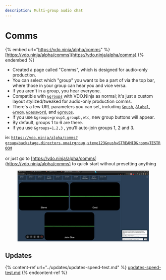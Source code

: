 ```yaml
---
description: Multi-group audio chat
---
```


# Comms

{% embed url="https://vdo.ninja/alpha/comms" %}
[https://vdo.ninja/alpha/comms](https://vdo.ninja/alpha/comms)
{% endembed %}

* Created a page called "Comms", which is designed for audio-only production.
* You can select which "group" you want to be a part of via the top bar, where those in your group can hear you and vice versa.
* If you aren't in a group, you hear everyone.
* Compatible with [`&groups`](../general-settings/and-group.md) with VDO.Ninja as normal; it's just a custom layout stylized/tweaked for audio-only production comms.
* There's a few URL parameters you can set, including [`&push`](../source-settings/push.md), [`&label`](../general-settings/label.md), [`&room`](../general-settings/room.md), [`&password`](../general-settings/password.md), and [`&groups`](../general-settings/and-group.md).
* If you use `&groups=group1,groupb,etc`, new group buttons will appear.
* By default, groups 1 to 6 are there.
* If you use `&groups=1,2,3` , you'll auto-join groups 1, 2 and 3.

ie: [`https://vdo.ninja/alpha/comms?group=backstage,directors,onairgroup,steve123&push=STREAMID&room=TESTROOM`](https://vdo.ninja/alpha/comms?group=backstage,directors,onairgroup,steve123\&push=STREAMID\&room=TESTROOM) \
\
or just go to [https://vdo.ninja/alpha/comms](https://vdo.ninja/alpha/comms) to quick start without presetting anything

<figure><img src="../.gitbook/assets/image (5) (3).png" alt=""><figcaption></figcaption></figure>

## Updates

{% content-ref url="../updates/updates-speed-test.md" %}
[updates-speed-test.md](../updates/updates-speed-test.md)
{% endcontent-ref %}

